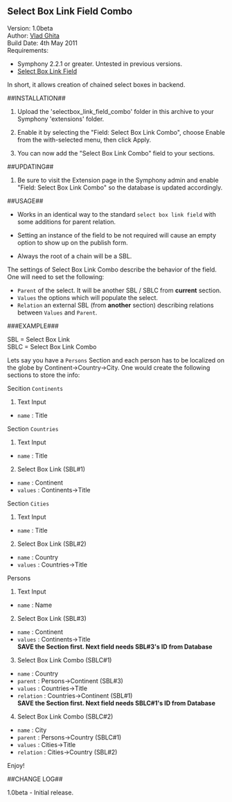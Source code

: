 Select Box Link Field Combo 
------------------------------------

Version: 1.0beta<br />
Author: [Vlad Ghita](vlad_micutul@yahoo.com)<br />
Build Date: 4th May 2011<br />
Requirements:<br />
  
- Symphony 2.2.1 or greater. Untested in previous versions.
- [Select Box Link Field](http://symphony-cms.com/download/extensions/view/20054/)

In short, it allows creation of chained select boxes in backend.

##INSTALLATION##

1. Upload the 'selectbox_link_field_combo' folder in this archive to your Symphony 'extensions' folder.

2. Enable it by selecting the "Field: Select Box Link Combo", choose Enable from the with-selected menu, then click Apply.

3. You can now add the "Select Box Link Combo" field to your sections.


##UPDATING##

1. Be sure to visit the Extension page in the Symphony admin and enable "Field: Select Box Link Combo" so the database is updated accordingly.


##USAGE##

- Works in an identical way to the standard `select box link field` with some additions for parent relation.

- Setting an instance of the field to be not required will cause an empty option to show up on the publish form.

- Always the root of a chain will be a SBL.

The settings of Select Box Link Combo describe the behavior of the field. One will need to set the following:

- `Parent` of the select. It will be another SBL / SBLC from **current** section.
- `Values` the options which will populate the select.
- `Relation` an external SBL (from **another** section) describing relations between `Values` and `Parent`.

###EXAMPLE###

SBL = Select Box Link<br />
SBLC = Select Box Link Combo

Lets say you have a `Persons` Section and each person has to be localized on the globe by Continent->Country->City. One would create the following sections to store the info:

Secition `Continents`<br />
1. Text Input<br />
- `name` : Title

Section `Countries`<br />
1. Text Input<br />
- `name` : Title<br />
2. Select Box Link (SBL\#1)<br />
- `name` : Continent<br />
- `values` : Continents-&gt;Title

Section `Cities`<br />
1. Text Input<br />
- `name` : Title<br />
2. Select Box Link (SBL\#2)<br />
- `name` : Country<br />
- `values` : Countries-&gt;Title
  
Persons<br />
1. Text Input<br />
- `name` : Name<br />
2. Select Box Link (SBL\#3)<br />
- `name` : Continent<br />
- `values` : Continents-&gt;Title<br />
**SAVE the Section first. Next field needs SBL\#3's ID from Database**<br />
3. Select Box Link Combo (SBLC\#1)<br />
- `name` : Country<br />
- `parent` : Persons-&gt;Continent (SBL\#3)<br />
- `values` : Countries-&gt;Title<br />
- `relation` : Countries-&gt;Continent (SBL\#1)<br />
**SAVE the Section first. Next field needs SBLC\#1's ID from Database**<br />
4. Select Box Link Combo (SBLC\#2)<br />
- `name` : City<br />
- `parent` : Persons-&gt;Country (SBLC\#1)<br />
- `values` : Cities-&gt;Title<br />
- `relation` : Cities-&gt;Country (SBL\#2)

Enjoy!

##CHANGE LOG##

1.0beta	- Initial release.